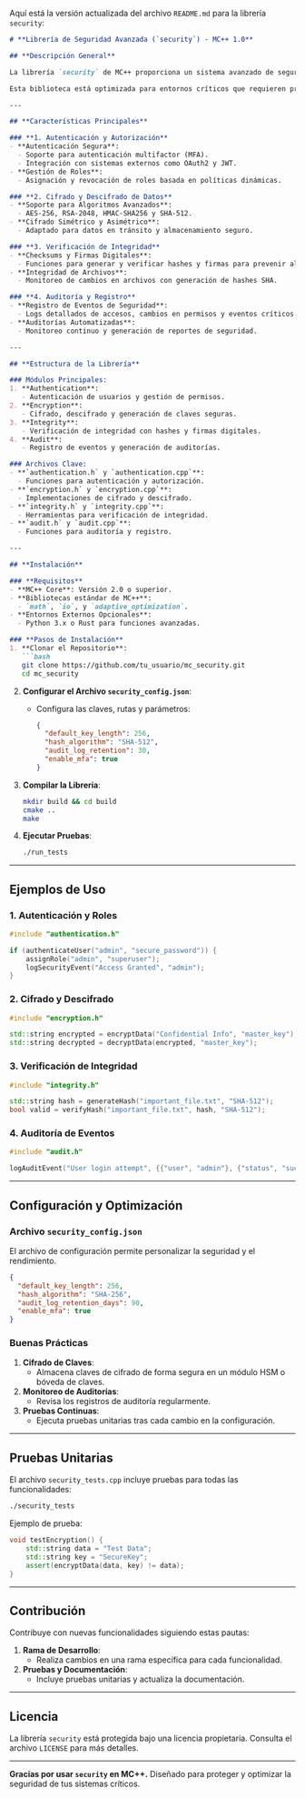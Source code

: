 Aquí está la versión actualizada del archivo `README.md` para la librería `security`:

```markdown
# **Librería de Seguridad Avanzada (`security`) - MC++ 1.0**

## **Descripción General**

La librería `security` de MC++ proporciona un sistema avanzado de seguridad diseñado para proteger datos, validar integridad y garantizar un acceso controlado a los recursos. Es ideal para aplicaciones que priorizan la confidencialidad, integridad y autenticidad, cumpliendo con estándares de seguridad de nivel empresarial sin comprometer el rendimiento.

Esta biblioteca está optimizada para entornos críticos que requieren protección robusta frente a amenazas, monitoreo constante y cumplimiento con estándares de seguridad.

---

## **Características Principales**

### **1. Autenticación y Autorización**
- **Autenticación Segura**:
  - Soporte para autenticación multifactor (MFA).
  - Integración con sistemas externos como OAuth2 y JWT.
- **Gestión de Roles**:
  - Asignación y revocación de roles basada en políticas dinámicas.

### **2. Cifrado y Descifrado de Datos**
- **Soporte para Algoritmos Avanzados**:
  - AES-256, RSA-2048, HMAC-SHA256 y SHA-512.
- **Cifrado Simétrico y Asimétrico**:
  - Adaptado para datos en tránsito y almacenamiento seguro.

### **3. Verificación de Integridad**
- **Checksums y Firmas Digitales**:
  - Funciones para generar y verificar hashes y firmas para prevenir alteraciones.
- **Integridad de Archivos**:
  - Monitoreo de cambios en archivos con generación de hashes SHA.

### **4. Auditoría y Registro**
- **Registro de Eventos de Seguridad**:
  - Logs detallados de accesos, cambios en permisos y eventos críticos.
- **Auditorías Automatizadas**:
  - Monitoreo continuo y generación de reportes de seguridad.

---

## **Estructura de la Librería**

### Módulos Principales:
1. **Authentication**:
   - Autenticación de usuarios y gestión de permisos.
2. **Encryption**:
   - Cifrado, descifrado y generación de claves seguras.
3. **Integrity**:
   - Verificación de integridad con hashes y firmas digitales.
4. **Audit**:
   - Registro de eventos y generación de auditorías.

### Archivos Clave:
- **`authentication.h` y `authentication.cpp`**:
  - Funciones para autenticación y autorización.
- **`encryption.h` y `encryption.cpp`**:
  - Implementaciones de cifrado y descifrado.
- **`integrity.h` y `integrity.cpp`**:
  - Herramientas para verificación de integridad.
- **`audit.h` y `audit.cpp`**:
  - Funciones para auditoría y registro.

---

## **Instalación**

### **Requisitos**
- **MC++ Core**: Versión 2.0 o superior.
- **Bibliotecas estándar de MC++**:
  - `math`, `io`, y `adaptive_optimization`.
- **Entornos Externos Opcionales**:
  - Python 3.x o Rust para funciones avanzadas.

### **Pasos de Instalación**
1. **Clonar el Repositorio**:
   ```bash
   git clone https://github.com/tu_usuario/mc_security.git
   cd mc_security
   ```
2. **Configurar el Archivo `security_config.json`**:
   - Configura las claves, rutas y parámetros:
     ```json
     {
       "default_key_length": 256,
       "hash_algorithm": "SHA-512",
       "audit_log_retention": 30,
       "enable_mfa": true
     }
     ```
3. **Compilar la Librería**:
   ```bash
   mkdir build && cd build
   cmake ..
   make
   ```

4. **Ejecutar Pruebas**:
   ```bash
   ./run_tests
   ```

---

## **Ejemplos de Uso**

### **1. Autenticación y Roles**
```cpp
#include "authentication.h"

if (authenticateUser("admin", "secure_password")) {
    assignRole("admin", "superuser");
    logSecurityEvent("Access Granted", "admin");
}
```

### **2. Cifrado y Descifrado**
```cpp
#include "encryption.h"

std::string encrypted = encryptData("Confidential Info", "master_key");
std::string decrypted = decryptData(encrypted, "master_key");
```

### **3. Verificación de Integridad**
```cpp
#include "integrity.h"

std::string hash = generateHash("important_file.txt", "SHA-512");
bool valid = verifyHash("important_file.txt", hash, "SHA-512");
```

### **4. Auditoría de Eventos**
```cpp
#include "audit.h"

logAuditEvent("User login attempt", {{"user", "admin"}, {"status", "success"}});
```

---

## **Configuración y Optimización**

### **Archivo `security_config.json`**
El archivo de configuración permite personalizar la seguridad y el rendimiento.

```json
{
  "default_key_length": 256,
  "hash_algorithm": "SHA-256",
  "audit_log_retention_days": 90,
  "enable_mfa": true
}
```

### **Buenas Prácticas**
1. **Cifrado de Claves**:
   - Almacena claves de cifrado de forma segura en un módulo HSM o bóveda de claves.
2. **Monitoreo de Auditorías**:
   - Revisa los registros de auditoría regularmente.
3. **Pruebas Continuas**:
   - Ejecuta pruebas unitarias tras cada cambio en la configuración.

---

## **Pruebas Unitarias**

El archivo `security_tests.cpp` incluye pruebas para todas las funcionalidades:
```bash
./security_tests
```

Ejemplo de prueba:
```cpp
void testEncryption() {
    std::string data = "Test Data";
    std::string key = "SecureKey";
    assert(encryptData(data, key) != data);
}
```

---

## **Contribución**

Contribuye con nuevas funcionalidades siguiendo estas pautas:
1. **Rama de Desarrollo**:
   - Realiza cambios en una rama específica para cada funcionalidad.
2. **Pruebas y Documentación**:
   - Incluye pruebas unitarias y actualiza la documentación.

---

## **Licencia**

La librería `security` está protegida bajo una licencia propietaria. Consulta el archivo `LICENSE` para más detalles.

---

**Gracias por usar `security` en MC++.** Diseñado para proteger y optimizar la seguridad de tus sistemas críticos.
```